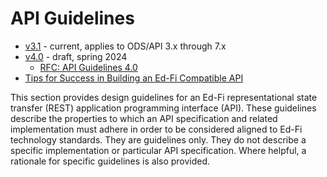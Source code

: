 # API Guidelines

* [v3.1](v3.1) - current, applies to ODS/API 3.x through 7.x
* [v4.0](v4.0) - draft, spring 2024
  * [RFC: API Guidelines 4.0](RFC-api-guidelines-4.0.md)
* [Tips for Success in Building an Ed-Fi Compatible API](./api-guidelines/TIPS-FOR-SUCCESS.md)

This section provides design guidelines for an Ed-Fi representational state
transfer (REST) application programming interface (API). These guidelines
describe the properties to which an API specification and related implementation
must adhere in order to be considered aligned to Ed-Fi technology standards.
They are guidelines only. They do not describe a specific implementation or
particular API specification. Where helpful, a rationale for specific guidelines
is also provided.
